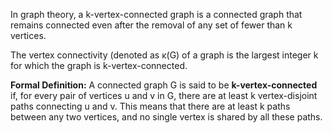 In graph theory, a k-vertex-connected graph is a connected graph that remains connected even after the removal of any set of fewer than k vertices. 

The vertex connectivity (denoted as κ(G) of a graph is the largest integer k for which the graph is k-vertex-connected.

**Formal Definition:**
A connected graph G is said to be **k-vertex-connected** if, for every pair of vertices u and v in G, there are at least k vertex-disjoint paths connecting u and v. This means that there are at least k paths between any two vertices, and no single vertex is shared by all these paths.

